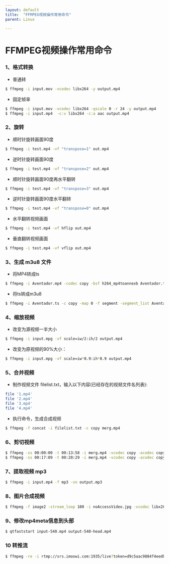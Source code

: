```yaml
---
layout: default
title:  "FFMPEG视频操作常用命令"
parent: Linux

---
```


# FFMPEG视频操作常用命令

### 1、格式转换
- 普通转
```bash
$ ffmpeg -i input.mov -vcodec libx264 -y output.mp4
```
- 固定帧率
```bash
$ ffmpeg -i input.mov -vcodec libx264 -qscale 0 -r 24 -y output.mp4
$ ffmpeg -i input.mp4  -c:v libx264 -c:a aac output.mp4
```

### 2、旋转
- 顺时针旋转画面90度
```bash
$ ffmpeg -i test.mp4 -vf "transpose=1" out.mp4
```
- 逆时针旋转画面90度
```bash
$ ffmpeg -i test.mp4 -vf "transpose=2" out.mp4
```
- 顺时针旋转画面90度再水平翻转
```bash
$ ffmpeg -i test.mp4 -vf "transpose=3" out.mp4
```
- 逆时针旋转画面90度水平翻转
```bash
$ ffmpeg -i test.mp4 -vf "transpose=0" out.mp4
```
- 水平翻转视频画面
```bash
$ ffmpeg -i test.mp4 -vf hflip out.mp4
```
- 垂直翻转视频画面
```bash
$ ffmpeg -i test.mp4 -vf vflip out.mp4
```

### 3、生成 m3u8 文件
- 将MP4转成ts
```bash
$ ffmpeg -i Aventador.mp4 -codec copy -bsf h264_mp4toannexb Aventador.ts
```
- 将ts转成m3u8
```bash
$ ffmpeg -i Aventador.ts -c copy -map 0 -f segment -segment_list Aventador.m3u8 -segment_time 60 Aventador%06d.ts
```

### 4、缩放视频
- 改变为源视频一半大小
```bash
$ ffmpeg -i input.mpg -vf scale=iw/2:ih/2 output.mp4
```
- 改变为原视频的90%大小：
```bash
$ ffmpeg -i input.mpg -vf scale=iw*0.9:ih*0.9 output.mp4
```

### 5、合并视频
- 制作视频文件 filelist.txt，输入以下内容(已经存在的视频文件名列表):
```bash
file '1.mp4'
file '2.mp4'
file '3.mp4'
file '4.mp4'
```
- 执行命令，生成合成视频
```bash
$ ffmpeg -f concat -i filelist.txt -c copy merg.mp4
```

### 6、剪切视频
```bash
$ ffmpeg -ss 00:00:00 -t 00:13:58 -i merg.mp4 -vcodec copy -acodec copy final_f.mp4
$ ffmpeg -ss 00:17:09 -t 00:20:29 -i merg.mp4 -vcodec copy -acodec copy final_e.mp4
```

### 7、提取视频 mp3
```bash
$ ffmpeg -i input.mp4 -f mp3 -vn output.mp3	
```

### 8、图片合成视频
```bash
$ ffmpeg -f image2 -stream_loop 100 -i noAccessVideo.jpg -vcodec libx264 -b:v 200k -r 10 -s 800x600 -acodec libfaac -y 4.mp4
```

### 9、修改mp4meta信息到头部
```bash
$ qtfaststart input-540.mp4 output-540-head.mp4
```
### 10 转推流
```bash
$ ffmpeg -re -i rtmp://srs.imoowi.com:1935/live?token=d9c5aac9884f4eedbc4f/1  -vcodec copy -acodec copy -f flv  -y rtmp://srs.imoowi.com:1935/live?token=a51a3b251c6e4cdf99de/videoName
```


<div id="gitalk-container"></div>
<link rel="stylesheet" href="https://unpkg.com/gitalk/dist/gitalk.css">
<script src="https://unpkg.com/gitalk/dist/gitalk.min.js"></script>
<script src="/assets/js/md5.min.js"></script>
<script type="text/javascript">
const gitalk = new Gitalk({
  clientID: 'c8000586a21c80291476',
  clientSecret: '043d2b75bd32c8d03f65d088bbd475c563a287f4',
  repo: 'imoowi.github.io',
  owner: 'imoowi',
  admin: ['imoowi'],
  distractionFreeMode: false,
  id: md5(location.href)
});
gitalk.render('gitalk-container')
</script>